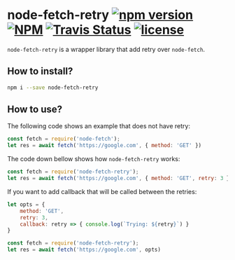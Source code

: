 # node-fetch-retry [![npm version](https://img.shields.io/npm/v/node-fetch-retry.svg?style=flat)](https://www.npmjs.com/package/node-fetch-retry) [![NPM](https://img.shields.io/npm/dt/node-fetch-retry.svg?style=flat-square&colorB=fd7463)](https://www.npmjs.com/package/node-fetch-retry) <a href="https://travis-ci.org/greatjapa/node-fetch-retry"><img alt="Travis Status" src="https://travis-ci.org/greatjapa/node-fetch-retry.svg?branch=master"></a> [![license](https://img.shields.io/github/license/mashape/apistatus.svg?maxAge=2592000)](https://github.com/greatjapa/node-fetch-retry/blob/master/LICENSE)

`node-fetch-retry` is a wrapper library that add retry over `node-fetch`.


## How to install?
```bash
npm i --save node-fetch-retry
```

## How to use?

The following code shows an example that does not have retry:

```javascript
const fetch = require('node-fetch');
let res = await fetch('https://google.com', { method: 'GET' })
```

The code down bellow shows how `node-fetch-retry` works:

```javascript
const fetch = require('node-fetch-retry');
let res = await fetch('https://google.com', { method: 'GET', retry: 3 })
```

If you want to add callback that will be called between the retries:

```javascript
let opts = {
    method: 'GET', 
    retry: 3,
    callback: retry => { console.log(`Trying: ${retry}`) }
}

const fetch = require('node-fetch-retry');
let res = await fetch('https://google.com', opts)
```